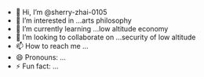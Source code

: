 - 👋 Hi, I’m @sherry-zhai-0105
- 👀 I’m interested in ...arts philosophy
- 🌱 I’m currently learning ...low altitude economy
- 💞️ I’m looking to collaborate on ...security of low altitude
- 📫 How to reach me ...
- 😄 Pronouns: ...
- ⚡ Fun fact: ...

<!---
sherry-zhai-0105/sherry-zhai-0105 is a ✨ special ✨ repository because its `README.md` (this file) appears on your GitHub profile.
You can click the Preview link to take a look at your changes.
--->
